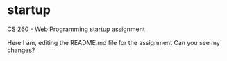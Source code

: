 # startup
CS 260 - Web Programming startup assignment

Here I am, editing the README.md file for the assignment
Can you see my changes?